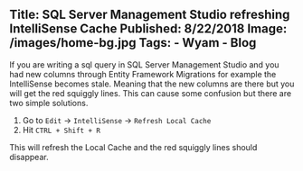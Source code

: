 Title: SQL Server Management Studio refreshing IntelliSense Cache
Published: 8/22/2018
Image: /images/home-bg.jpg
Tags: 
    - Wyam
    - Blog
---

If you are writing a sql query in SQL Server Management Studio and you had new columns through Entity Framework Migrations for example the IntelliSense becomes stale. Meaning that the new columns are there but you will get the red squiggly lines. This can cause some confusion but there are two simple solutions.

1. Go to `Edit` -> `IntelliSense` -> `Refresh Local Cache`
1. Hit `CTRL + Shift + R`

This will refresh the Local Cache and the red squiggly lines should disappear.
